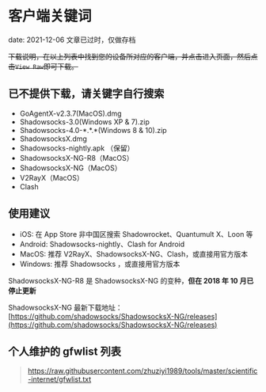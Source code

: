 # 客户端关键词

date: 2021-12-06 文章已过时，仅做存档

~~下载说明，在以上列表中找到您的设备所对应的客户端，并点击进入页面，然后点击`View Raw`即可下载。~~

## 已不提供下载，请关键字自行搜索

- GoAgentX-v2.3.7(MacOS).dmg
- Shadowsocks-3.0(Windows XP & 7).zip
- Shadowsocks-4.0-\*.\*.\*(Windows 8 & 10).zip
- ShadowsocksX.dmg
- Shadowsocks-nightly.apk （保留）
- ShadowsocksX-NG-R8（MacOS）
- ShadowsocksX-NG（MacOS）
- V2RayX（MacOS）
- Clash

## 使用建议

- iOS: 在 App Store 非中国区搜索 Shadowrocket、Quantumult X、Loon 等
- Android: Shadowsocks-nightly、Clash for Android
- MacOS: 推荐 V2RayX、ShadowsocksX-NG、Clash，或直接用官方版本
- Windows: 推荐 Shadowsocks ，或直接用官方版本

ShadowsocksX-NG-R8 是 ShadowsocksX-NG 的变种，**但在 2018 年 10 月已停止更新**

ShadowsocksX-NG 最新下载地址：[https://github.com/shadowsocks/ShadowsocksX-NG/releases](https://github.com/shadowsocks/ShadowsocksX-NG/releases)

## 个人维护的 gfwlist 列表

> <https://raw.githubusercontent.com/zhuziyi1989/tools/master/scientific-internet/gfwlist.txt>
